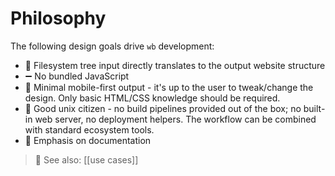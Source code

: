 # Philosophy

The following design goals drive `wb` development:

- :deciduous_tree: Filesystem tree input directly translates to the output website structure
- :heavy_minus_sign: No bundled JavaScript
- :iphone: Minimal mobile-first output - it's up to the user to tweak/change the design.
  Only basic HTML/CSS knowledge should be required.
- :penguin: Good unix citizen - no build pipelines provided out of the box; no built-in
  web server, no deployment helpers. The workflow can be combined with standard
  ecosystem tools.
- :book: Emphasis on documentation

> :eyes: See also: [[use cases]]
